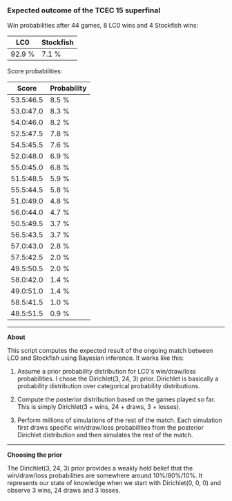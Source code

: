 ### Expected outcome of the TCEC 15 superfinal

Win probabilities after 44 games, 8 LC0 wins and 4 Stockfish wins:

|LC0|Stockfish|
|---|---|
| 92.9 % | 7.1 % |

Score probabilities:

| Score | Probability |
|-|-|
| 53.5:46.5 | 8.5 % |
| 53.0:47.0 | 8.3 % |
| 54.0:46.0 | 8.2 % |
| 52.5:47.5 | 7.8 % |
| 54.5:45.5 | 7.6 % |
| 52.0:48.0 | 6.9 % |
| 55.0:45.0 | 6.8 % |
| 51.5:48.5 | 5.9 % |
| 55.5:44.5 | 5.8 % |
| 51.0:49.0 | 4.8 % |
| 56.0:44.0 | 4.7 % |
| 50.5:49.5 | 3.7 % |
| 56.5:43.5 | 3.7 % |
| 57.0:43.0 | 2.8 % |
| 57.5:42.5 | 2.0 % |
| 49.5:50.5 | 2.0 % |
| 58.0:42.0 | 1.4 % |
| 49.0:51.0 | 1.4 % |
| 58.5:41.5 | 1.0 % |
| 48.5:51.5 | 0.9 % |

---

**About**

This script computes the expected result of the ongoing match between LC0 and Stockfish using Bayesian inference. It works like this:

1. Assume a prior probability distribution for LC0's win/draw/loss probabilities. I chose the Dirichlet(3, 24, 3) prior. Dirichlet is basically a probability distribution over categorical probability distributions.

2. Compute the posterior distribution based on the games played so far. This is simply Dirichlet(3 + wins, 24 + draws, 3 + losses).

3. Perform millions of simulations of the rest of the match. Each simulation first draws specific win/draw/loss probabilities from the posterior Dirichlet distribution and then simulates the rest of the match.

---

**Choosing the prior**

The Dirichlet(3, 24, 3) prior provides a weakly held belief that the win/draw/loss probabilities are somewhere around 10%/80%/10%. It represents our state of knowledge when we start with Dirichlet(0, 0, 0) and observe 3 wins, 24 draws and 3 losses.
